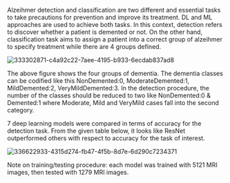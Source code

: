Alzeihmer detection and classification are two different and essential tasks to take precautions for prevention and improve its treatment. DL and ML approaches are used to achieve both tasks. In this context, detection refers to discover whether a patient is demented or not. On the other hand, classification task aims to assign a patient into a correct group of alzeihmer to specify treatment while there are 4 groups defined.

![333302871-c4a92c22-7aee-4195-b933-6ecdab837ad8](https://github.com/user-attachments/assets/3a8ca15c-9349-4f89-889f-5c6bff0b1291)

The above figure shows the four groups of dementia. The dementia classes can be codified like this NonDemented:0, ModerateDemented:1, MildDemented:2, VeryMildDemented:3. In the detection procedure, the number of the classes should be reduced to two like NonDemented:0 & Demented:1 where Moderate, Mild and VeryMild cases fall into the second category.

7 deep learning models were compared in terms of accuracy for the detection task. From the given table below, it looks like ResNet outperformed others with respect to accuracy for the task of interest.

![336622933-4315d274-fb47-4f5b-8d7e-6d290c7234371](https://github.com/user-attachments/assets/b474dd25-a9b1-4c03-ba98-80b582ba6b29)

Note on training/testing procedure: each model was trained with 5121 MRI images, then tested with 1279 MRI images.
